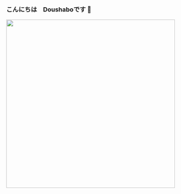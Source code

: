### こんにちは　Doushaboです 👋

<!--
**Doushabo/Doushabo** is a ✨ _special_ ✨ repository because its `README.md` (this file) appears on your GitHub profile.

Here are some ideas to get you started:

- 🔭 I’m currently working on ...
- 🌱 I’m currently learning ...
- 👯 I’m looking to collaborate on ...
- 🤔 I’m looking for help with ...
- 💬 Ask me about ...
- 📫 How to reach me: ...
- 😄 Pronouns: ...
- ⚡ Fun fact: ...
-->

<!-- https://github.com/Doushabo -->
<a href="https://github.com/Doushabo">
<img align="left" width="450" src="https://github-readme-stats.vercel.app/api?username=Doushabo&show_icons=true&icon_color=0078e7&title_color=0078e7&include_all_commits=true"/>
</a>
